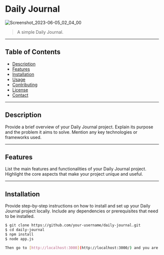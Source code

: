 # Daily Journal

![Screenshot_2023-06-05_02_04_00](https://github.com/MuhammadAhmad522/Daily-Journal/assets/66472557/2f277f68-3653-4c06-9607-af253d6ac38f)


> A simple Daily Journal.

---

## Table of Contents

- [Description](#description)
- [Features](#features)
- [Installation](#installation)
- [Usage](#usage)
- [Contributing](#contributing)
- [License](#license)
- [Contact](#contact)

---

## Description

Provide a brief overview of your Daily Journal project. Explain its purpose and the problem it aims to solve. Mention any key technologies or frameworks used.

---

## Features

List the main features and functionalities of your Daily Journal project. Highlight the core aspects that make your project unique and useful.

---

## Installation

Provide step-by-step instructions on how to install and set up your Daily Journal project locally. Include any dependencies or prerequisites that need to be installed.

```bash
$ git clone https://github.com/your-username/daily-journal.git
$ cd daily-journal
$ npm install
$ node app.js

Then go to [http://localhost:3000](http://localhost:3000/) and you are good to go
